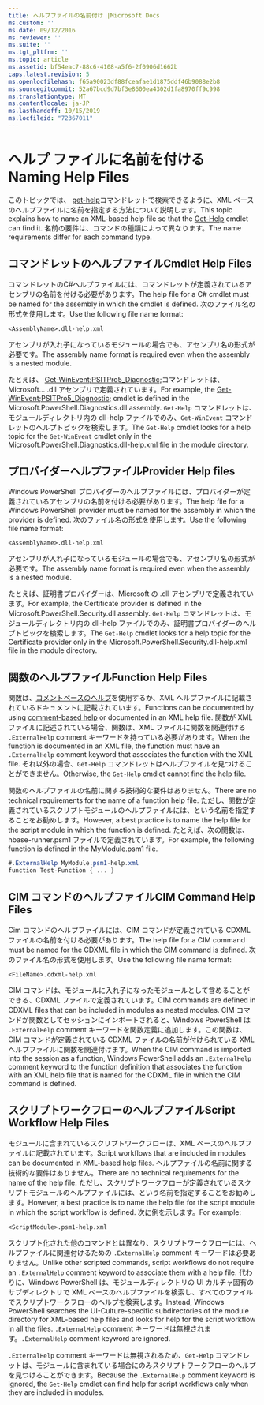 ```yaml
---
title: ヘルプファイルの名前付け |Microsoft Docs
ms.custom: ''
ms.date: 09/12/2016
ms.reviewer: ''
ms.suite: ''
ms.tgt_pltfrm: ''
ms.topic: article
ms.assetid: bf54eac7-88c6-4108-a5f6-2f0906d1662b
caps.latest.revision: 5
ms.openlocfilehash: f65a90023df88fceafae1d1875ddf46b9088e2b8
ms.sourcegitcommit: 52a67bcd9d7bf3e8600ea4302d1fa8970ff9c998
ms.translationtype: MT
ms.contentlocale: ja-JP
ms.lasthandoff: 10/15/2019
ms.locfileid: "72367011"
---
```

# <a name="naming-help-files"></a><span data-ttu-id="aa1fc-102">ヘルプ ファイルに名前を付ける</span><span class="sxs-lookup"><span data-stu-id="aa1fc-102">Naming Help Files</span></span>

<span data-ttu-id="aa1fc-103">このトピックでは、 [get-help](/powershell/module/Microsoft.PowerShell.Core/Get-Help)コマンドレットで検索できるように、XML ベースのヘルプファイルに名前を指定する方法について説明します。</span><span class="sxs-lookup"><span data-stu-id="aa1fc-103">This topic explains how to name an XML-based help file so that the [Get-Help](/powershell/module/Microsoft.PowerShell.Core/Get-Help) cmdlet can find it.</span></span> <span data-ttu-id="aa1fc-104">名前の要件は、コマンドの種類によって異なります。</span><span class="sxs-lookup"><span data-stu-id="aa1fc-104">The name requirements differ for each command type.</span></span>

## <a name="cmdlet-help-files"></a><span data-ttu-id="aa1fc-105">コマンドレットのヘルプファイル</span><span class="sxs-lookup"><span data-stu-id="aa1fc-105">Cmdlet Help Files</span></span>

<span data-ttu-id="aa1fc-106">コマンドレットのC#ヘルプファイルには、コマンドレットが定義されているアセンブリの名前を付ける必要があります。</span><span class="sxs-lookup"><span data-stu-id="aa1fc-106">The help file for a C# cmdlet must be named for the assembly in which the cmdlet is defined.</span></span> <span data-ttu-id="aa1fc-107">次のファイル名の形式を使用します。</span><span class="sxs-lookup"><span data-stu-id="aa1fc-107">Use the following file name format:</span></span>

```
<AssemblyName>.dll-help.xml
```

<span data-ttu-id="aa1fc-108">アセンブリが入れ子になっているモジュールの場合でも、アセンブリ名の形式が必要です。</span><span class="sxs-lookup"><span data-stu-id="aa1fc-108">The assembly name format is required even when the assembly is a nested module.</span></span>

<span data-ttu-id="aa1fc-109">たとえば、 [Get-WinEvent;PSITPro5_Diagnostic;](/powershell/module/Microsoft.PowerShell.Diagnostics/Get-WinEvent)コマンドレットは、Microsoft... .dll アセンブリで定義されています。</span><span class="sxs-lookup"><span data-stu-id="aa1fc-109">For example, the [Get-WinEvent;PSITPro5_Diagnostic;](/powershell/module/Microsoft.PowerShell.Diagnostics/Get-WinEvent) cmdlet is defined in the Microsoft.PowerShell.Diagnostics.dll assembly.</span></span> <span data-ttu-id="aa1fc-110">`Get-Help` コマンドレットは、モジュールディレクトリ内の dll-help ファイルでのみ、`Get-WinEvent` コマンドレットのヘルプトピックを検索します。</span><span class="sxs-lookup"><span data-stu-id="aa1fc-110">The `Get-Help` cmdlet looks for a help topic for the `Get-WinEvent` cmdlet only in the Microsoft.PowerShell.Diagnostics.dll-help.xml file in the module directory.</span></span>

## <a name="provider-help-files"></a><span data-ttu-id="aa1fc-111">プロバイダーヘルプファイル</span><span class="sxs-lookup"><span data-stu-id="aa1fc-111">Provider Help files</span></span>

<span data-ttu-id="aa1fc-112">Windows PowerShell プロバイダーのヘルプファイルには、プロバイダーが定義されているアセンブリの名前を付ける必要があります。</span><span class="sxs-lookup"><span data-stu-id="aa1fc-112">The help file for a Windows PowerShell provider must be named for the assembly in which the provider is defined.</span></span> <span data-ttu-id="aa1fc-113">次のファイル名の形式を使用します。</span><span class="sxs-lookup"><span data-stu-id="aa1fc-113">Use the following file name format:</span></span>

```
<AssemblyName>.dll-help.xml
```

<span data-ttu-id="aa1fc-114">アセンブリが入れ子になっているモジュールの場合でも、アセンブリ名の形式が必要です。</span><span class="sxs-lookup"><span data-stu-id="aa1fc-114">The assembly name format is required even when the assembly is a nested module.</span></span>

<span data-ttu-id="aa1fc-115">たとえば、証明書プロバイダーは、Microsoft の .dll アセンブリで定義されています。</span><span class="sxs-lookup"><span data-stu-id="aa1fc-115">For example, the Certificate provider is defined in the Microsoft.PowerShell.Security.dll assembly.</span></span> <span data-ttu-id="aa1fc-116">`Get-Help` コマンドレットは、モジュールディレクトリ内の dll-help ファイルでのみ、証明書プロバイダーのヘルプトピックを検索します。</span><span class="sxs-lookup"><span data-stu-id="aa1fc-116">The `Get-Help` cmdlet looks for a help topic for the Certificate provider only in the Microsoft.PowerShell.Security.dll-help.xml file in the module directory.</span></span>

## <a name="function-help-files"></a><span data-ttu-id="aa1fc-117">関数のヘルプファイル</span><span class="sxs-lookup"><span data-stu-id="aa1fc-117">Function Help Files</span></span>

<span data-ttu-id="aa1fc-118">関数は、[コメントベースのヘルプ](/powershell/module/microsoft.powershell.core/about/about_comment_based_help)を使用するか、XML ヘルプファイルに記載されているドキュメントに記載されています。</span><span class="sxs-lookup"><span data-stu-id="aa1fc-118">Functions can be documented by using [comment-based help](/powershell/module/microsoft.powershell.core/about/about_comment_based_help) or documented in an XML help file.</span></span> <span data-ttu-id="aa1fc-119">関数が XML ファイルに記述されている場合、関数は、XML ファイルに関数を関連付ける `.ExternalHelp` comment キーワードを持っている必要があります。</span><span class="sxs-lookup"><span data-stu-id="aa1fc-119">When the function is documented in an XML file, the function must have an `.ExternalHelp` comment keyword that associates the function with the XML file.</span></span> <span data-ttu-id="aa1fc-120">それ以外の場合、`Get-Help` コマンドレットはヘルプファイルを見つけることができません。</span><span class="sxs-lookup"><span data-stu-id="aa1fc-120">Otherwise, the `Get-Help` cmdlet cannot find the help file.</span></span>

<span data-ttu-id="aa1fc-121">関数のヘルプファイルの名前に関する技術的な要件はありません。</span><span class="sxs-lookup"><span data-stu-id="aa1fc-121">There are no technical requirements for the name of a function help file.</span></span> <span data-ttu-id="aa1fc-122">ただし、関数が定義されているスクリプトモジュールのヘルプファイルには、という名前を指定することをお勧めします。</span><span class="sxs-lookup"><span data-stu-id="aa1fc-122">However, a best practice is to name the help file for the script module in which the function is defined.</span></span> <span data-ttu-id="aa1fc-123">たとえば、次の関数は、hbase-runner.psm1 ファイルで定義されています。</span><span class="sxs-lookup"><span data-stu-id="aa1fc-123">For example, the following function is defined in the MyModule.psm1 file.</span></span>

```csharp
#.ExternalHelp MyModule.psm1-help.xml
function Test-Function { ... }
```

## <a name="cim-command-help-files"></a><span data-ttu-id="aa1fc-124">CIM コマンドのヘルプファイル</span><span class="sxs-lookup"><span data-stu-id="aa1fc-124">CIM Command Help Files</span></span>

<span data-ttu-id="aa1fc-125">Cim コマンドのヘルプファイルには、CIM コマンドが定義されている CDXML ファイルの名前を付ける必要があります。</span><span class="sxs-lookup"><span data-stu-id="aa1fc-125">The help file for a CIM command must be named for the CDXML file in which the CIM command is defined.</span></span> <span data-ttu-id="aa1fc-126">次のファイル名の形式を使用します。</span><span class="sxs-lookup"><span data-stu-id="aa1fc-126">Use the following file name format:</span></span>

```
<FileName>.cdxml-help.xml
```

<span data-ttu-id="aa1fc-127">CIM コマンドは、モジュールに入れ子になったモジュールとして含めることができる、CDXML ファイルで定義されています。</span><span class="sxs-lookup"><span data-stu-id="aa1fc-127">CIM commands are defined in CDXML files that can be included in modules as nested modules.</span></span> <span data-ttu-id="aa1fc-128">CIM コマンドが関数としてセッションにインポートされると、Windows PowerShell は `.ExternalHelp` comment キーワードを関数定義に追加します。この関数は、CIM コマンドが定義されている CDXML ファイルの名前が付けられている XML ヘルプファイルに関数を関連付けます。</span><span class="sxs-lookup"><span data-stu-id="aa1fc-128">When the CIM command is imported into the session as a function, Windows PowerShell adds an `.ExternalHelp` comment keyword to the function definition that associates the function with an XML help file that is named for the CDXML file in which the CIM command is defined.</span></span>

## <a name="script-workflow-help-files"></a><span data-ttu-id="aa1fc-129">スクリプトワークフローのヘルプファイル</span><span class="sxs-lookup"><span data-stu-id="aa1fc-129">Script Workflow Help Files</span></span>

<span data-ttu-id="aa1fc-130">モジュールに含まれているスクリプトワークフローは、XML ベースのヘルプファイルに記載されています。</span><span class="sxs-lookup"><span data-stu-id="aa1fc-130">Script workflows that are included in modules can be documented in XML-based help files.</span></span> <span data-ttu-id="aa1fc-131">ヘルプファイルの名前に関する技術的な要件はありません。</span><span class="sxs-lookup"><span data-stu-id="aa1fc-131">There are no technical requirements for the name of the help file.</span></span> <span data-ttu-id="aa1fc-132">ただし、スクリプトワークフローが定義されているスクリプトモジュールのヘルプファイルには、という名前を指定することをお勧めします。</span><span class="sxs-lookup"><span data-stu-id="aa1fc-132">However, a best practice is to name the help file for the script module in which the script workflow is defined.</span></span> <span data-ttu-id="aa1fc-133">次に例を示します。</span><span class="sxs-lookup"><span data-stu-id="aa1fc-133">For example:</span></span>

```
<ScriptModule>.psm1-help.xml
```

<span data-ttu-id="aa1fc-134">スクリプト化された他のコマンドとは異なり、スクリプトワークフローには、ヘルプファイルに関連付けるための `.ExternalHelp` comment キーワードは必要ありません。</span><span class="sxs-lookup"><span data-stu-id="aa1fc-134">Unlike other scripted commands, script workflows do not require an `.ExternalHelp` comment keyword to associate them with a help file.</span></span> <span data-ttu-id="aa1fc-135">代わりに、Windows PowerShell は、モジュールディレクトリの UI カルチャ固有のサブディレクトリで XML ベースのヘルプファイルを検索し、すべてのファイルでスクリプトワークフローのヘルプを検索します。</span><span class="sxs-lookup"><span data-stu-id="aa1fc-135">Instead, Windows PowerShell searches the UI-Culture-specific subdirectories of the module directory for XML-based help files and looks for help for the script workflow in all the files.</span></span> <span data-ttu-id="aa1fc-136">`.ExternalHelp` comment キーワードは無視されます。</span><span class="sxs-lookup"><span data-stu-id="aa1fc-136">`.ExternalHelp` comment keyword are ignored.</span></span>

<span data-ttu-id="aa1fc-137">`.ExternalHelp` comment キーワードは無視されるため、`Get-Help` コマンドレットは、モジュールに含まれている場合にのみスクリプトワークフローのヘルプを見つけることができます。</span><span class="sxs-lookup"><span data-stu-id="aa1fc-137">Because the `.ExternalHelp` comment keyword is ignored, the `Get-Help` cmdlet can find help for script workflows only when they are included in modules.</span></span>